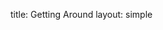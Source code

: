 title: Getting Around
layout: simple

[//]: # ()
[//]: # (The easiest way to travel is with the Andante Tour tickets, 1 day – 7.00€ and 3 days – 15.00€ &#40;both available at the Trindade metro station and the S. Bento train station ticket offices&#41;. This ticket allows you unlimited travel on both bus and metro.)

[//]: # ()
[//]: # (### Metro)

[//]: # ()
[//]: # (Running daily between 06:00 - 01:00, the Porto metro service has 6 lines that connect the outskirts of the city to the centre. The Andante occasional ticket, from Z2 to Z12, depending on the number of zones included in your journey, can also be purchased from the automatic ticket machines in the metro stations.)

[//]: # ()
[//]: # (### Bus)

[//]: # ()
[//]: # (Buses operate daytime services &#40;from 05:00 until 00:30 with some lines only running until 21:00&#41; and night services &#40;from 00:00 until 05:00 - lines 1M to 13M&#41;. Bus tickets &#40;to be validated upon entering the bus&#41; can be purchased from Payshop offices, train station ticket offices, post offices, Andante shops, automatic ticket machines and at the STCP or Andante service points. It is also possible to get a Single Trip Ticket &#40;Título Agente Único&#41; in the bus &#40;bought for that trip only&#41; - 2.00€.)

[//]: # ()
[//]: # (### Taxis and Ride-sharing)

[//]: # ()
[//]: # (Taxis in Porto are usually not very expensive, however ride-sharing apps such as [Uber]&#40;https://www.uber.com&#41;, [Bolt]&#40;https://bolt.eu&#41; and [Kapten]&#40;https://www.kapten.com/&#41; are also available.)
